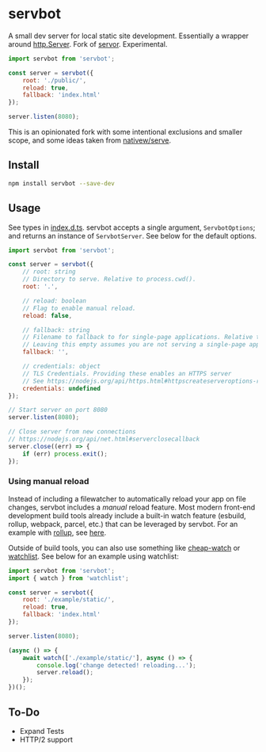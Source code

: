 # servbot

A small dev server for local static site development. Essentially a wrapper around [http.Server](https://nodejs.org/api/http.html#class-httpserver). Fork of [servor](https://github.com/lukejacksonn/servor). Experimental.

```js
import servbot from 'servbot';

const server = servbot({
    root: './public/',
    reload: true,
    fallback: 'index.html'
});

server.listen(8080);
```

This is an opinionated fork with some intentional exclusions and smaller scope, and some ideas taken from [nativew/serve](https://github.com/nativew/serve).

## Install

```bash
npm install servbot --save-dev
```

## Usage

See types in [index.d.ts](/index.d.ts). servbot accepts a single argument, `ServbotOptions`; and returns an instance of `ServbotServer`. See below for the default options.

```js
import servbot from 'servbot';

const server = servbot({
    // root: string
    // Directory to serve. Relative to process.cwd().
    root: '.',

    // reload: boolean
    // Flag to enable manual reload.
    reload: false,

    // fallback: string
    // Filename to fallback to for single-page applications. Relative to `root`.
    // Leaving this empty assumes you are not serving a single-page application
    fallback: '',

    // credentials: object
    // TLS Credentials. Providing these enables an HTTPS server
    // See https://nodejs.org/api/https.html#httpscreateserveroptions-requestlistener
    credentials: undefined
});

// Start server on port 8080
server.listen(8080);

// Close server from new connections
// https://nodejs.org/api/net.html#serverclosecallback
server.close((err) => {
    if (err) process.exit();
});
```

### Using manual reload

Instead of including a filewatcher to automatically reload your app on file changes, servbot includes a *manual* reload feature. Most modern front-end development build tools already include a built-in watch feature (esbuild, rollup, webpack, parcel, etc.) that can be leveraged by servbot. For an example with [rollup](https://rollupjs.org/guide/en/), see [here](/example/rollup.config.js).

Outside of build tools, you can also use something like [cheap-watch](https://github.com/Conduitry/cheap-watch) or [watchlist](https://github.com/lukeed/watchlist). See below for an example using watchlist:

```js
import servbot from 'servbot';
import { watch } from 'watchlist';

const server = servbot({
    root: './example/static/',
    reload: true,
    fallback: 'index.html'
});

server.listen(8080);

(async () => {
    await watch(['./example/static/'], async () => {
        console.log('change detected! reloading...');
        server.reload();
    });
})();
```

## To-Do

* Expand Tests
* HTTP/2 support

